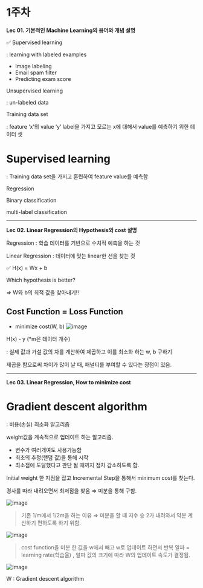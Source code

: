 # 1주차

**Lec 01. 기본적인 Machine Learning의 용어와 개념 설명**

<aside>
✅ Supervised learning

: learning with labeled examples

- Image labeling
- Email spam filter
- Predicting exam score

Unsupervised learning

: un-labeled data

Training data set

: feature ‘x’의 value ‘y’ label을 가지고 모르는 x에 대해서 value를 예측하기 위한 데이터 셋

</aside>

# Supervised learning

: Training data set을 가지고 훈련하여 feature value를 예측함

Regression

Binary classification 

multi-label classification

---

**Lec 02. Linear Regression의 Hypothesis와 cost 설명**

Regression : 학습 데이터를 기반으로 수치적 예측을 하는 것

Linear Regression : 데이터에 맞는 linear한 선을 찾는 것

<aside>
✅ H(x) = Wx + b

</aside>

Which hypothesis is better? 

⇒ W와 b의 최적 값을 찾아내기!!

## Cost Function = Loss Function

- minimize cost(W, b)
![image](https://user-images.githubusercontent.com/92504386/193465906-e3ce86bc-d4d3-41eb-a8b7-7effed8fc743.png)


H(x) - y  (*m은 데이터 개수)

: 실제 값과 가설 값의 차를 계산하여 제곱하고 이를 최소화 하는 w, b 구하기

제곱을 함으로써 차이가 많이 날 때, 패널티를 부여할 수 있다는 장점이 있음.

---

**Lec 03. Linear Regression, How to minimize cost**

# Gradient descent algorithm

: 비용(손실) 최소화 알고리즘

weight값을 계속적으로 업데이트 하는 알고리즘.

- 변수가 여러개여도 사용가능함
- 최초의 추정(랜덤 값)을 통해 시작
- 최소점에 도달했다고 판단 될 때까지 점차 감소하도록 함.

Initial weight 한 지점을 잡고 Incremental Step을 통해서 minimum cost를 찾는다.

경사를 따라 내려오면서 최저점을 찾음 ⇒ 미분을 통해 구함.

![image](https://user-images.githubusercontent.com/92504386/193465937-cc67664a-1810-4beb-935e-f58d43d2eb60.png)

> 기존 1/m에서 1/2m을 하는 이유 ⇒ 미분을 할 때 지수 승 2가 내려와서 약분 계산하기 편하도록 하기 위함.
> 
![image](https://user-images.githubusercontent.com/92504386/193465954-045e7bde-e13a-4c65-a82e-12010beab537.png)
> cost function을 미분 한 값을 w에서 빼고 w로 업데이트 하면서 반복
알파 = learning rate(학습율) , 알파 값의 크기에 따라 W의 업데이트 속도가 결정됨.
> 

![image](https://user-images.githubusercontent.com/92504386/193465975-fe641bf6-d51f-492f-ac35-6ac0eeed8054.png)

W : Gradient descent algorithm
